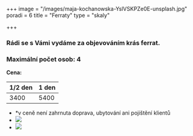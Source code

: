 +++
image = "/images/maja-kochanowska-YslVSKPZe0E-unsplash.jpg"
poradi = 6
title = "Ferraty"
type = "skaly"

+++
### Rádi se s Vámi vydáme za objevováním krás ferrat.

### Maximální počet osob: 4

**Cena:**

| 1/2 den | 1 den |
| --- | --- |
| 3400 | 5400 |

* *v ceně není zahrnuta doprava, ubytování ani pojištění klientů
* ![](/images/klaus-huber-2KpJ7EpccGQ-unsplash.jpg)
* ![](/images/maja-kochanowska-EiJQdDI_t_Y-unsplash.jpg)